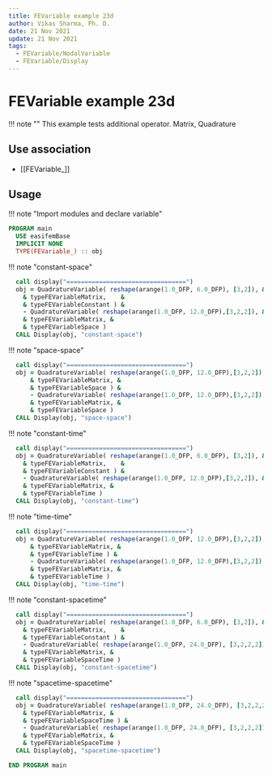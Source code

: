 ```yaml
---
title: FEVariable example 23d
author: Vikas Sharma, Ph. D.
date: 21 Nov 2021
update: 21 Nov 2021
tags:
  - FEVariable/NodalVariable
  - FEVariable/Display
---
```


# FEVariable example 23d

!!! note ""
    This example tests additional operator. Matrix, Quadrature

## Use association

- [[FEVariable_]]

## Usage

!!! note "Import modules and declare variable"


```fortran
PROGRAM main
  USE easifemBase
  IMPLICIT NONE
  TYPE(FEVariable_) :: obj
```

!!! note "constant-space"

```fortran
  call display("=================================")
  obj = QuadratureVariable( reshape(arange(1.0_DFP, 6.0_DFP), [3,2]), &
    & typeFEVariableMatrix,    &
    & typeFEVariableConstant ) &
    - QuadratureVariable( reshape(arange(1.0_DFP, 12.0_DFP),[3,2,2]), &
    & typeFEVariableMatrix, &
    & typeFEVariableSpace )
  CALL Display(obj, "constant-space")
```

!!! note "space-space"

```fortran
  call display("=================================")
  obj = QuadratureVariable( reshape(arange(1.0_DFP, 12.0_DFP),[3,2,2]), &
      & typeFEVariableMatrix, &
      & typeFEVariableSpace ) &
      - QuadratureVariable( reshape(arange(1.0_DFP, 12.0_DFP),[3,2,2]), &
      & typeFEVariableMatrix, &
      & typeFEVariableSpace )
  CALL Display(obj, "space-space")
```

!!! note "constant-time"

```fortran
  call display("=================================")
  obj = QuadratureVariable( reshape(arange(1.0_DFP, 6.0_DFP), [3,2]), &
    & typeFEVariableMatrix,    &
    & typeFEVariableConstant ) &
    - QuadratureVariable( reshape(arange(1.0_DFP, 12.0_DFP),[3,2,2]), &
    & typeFEVariableMatrix, &
    & typeFEVariableTime )
  CALL Display(obj, "constant-time")
```

!!! note "time-time"

```fortran
  call display("=================================")
  obj = QuadratureVariable( reshape(arange(1.0_DFP, 12.0_DFP),[3,2,2]), &
      & typeFEVariableMatrix, &
      & typeFEVariableTime ) &
      - QuadratureVariable( reshape(arange(1.0_DFP, 12.0_DFP),[3,2,2]), &
      & typeFEVariableMatrix, &
      & typeFEVariableTime )
  CALL Display(obj, "time-time")
```

!!! note "constant-spacetime"

```fortran
  call display("=================================")
  obj = QuadratureVariable( reshape(arange(1.0_DFP, 6.0_DFP), [3,2]), &
    & typeFEVariableMatrix,    &
    & typeFEVariableConstant ) &
    - QuadratureVariable( reshape(arange(1.0_DFP, 24.0_DFP), [3,2,2,2]), &
    & typeFEVariableMatrix, &
    & typeFEVariableSpaceTime )
  CALL Display(obj, "constant-spacetime")
```

!!! note "spacetime-spacetime"

```fortran
  call display("=================================")
  obj = QuadratureVariable( reshape(arange(1.0_DFP, 24.0_DFP), [3,2,2,2]), &
    & typeFEVariableMatrix, &
    & typeFEVariableSpaceTime ) &
    - QuadratureVariable( reshape(arange(1.0_DFP, 24.0_DFP), [3,2,2,2]), &
    & typeFEVariableMatrix, &
    & typeFEVariableSpaceTime )
  CALL Display(obj, "spacetime-spacetime")
```


```fortran
END PROGRAM main
```
